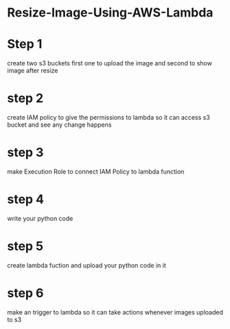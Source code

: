 # Resize-Image-Using-AWS-Lambda


# Step 1

create two s3 buckets first one to upload the image and second to show image after resize

# step 2

create IAM policy to give the permissions to lambda so it can access s3 bucket and see any change happens

# step 3

make Execution Role to connect IAM Policy to lambda function

# step 4

write your python code 

# step 5

create lambda fuction and upload your python code in it

# step 6

make an trigger to lambda so it can take actions whenever images uploaded to s3
